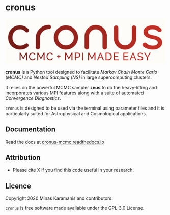 # cronus

![logo](logo.png)

**cronus** is a Python tool designed to facilitate *Markov Chain Monte Carlo (MCMC)* and *Nested Sampling (NS)*
in large supercomputing clusters.

It relies on the powerful MCMC sampler **zeus** to do the heavy-lifting and incorporates various MPI features
along with a suite of automated *Convergence Diagnostics*. 

``cronus`` is designed to be used via the terminal using parameter files and it is particularly suited for
Astrophysical and Cosmological applications.


## Documentation

Read the docs at [cronus-mcmc.readthedocs.io](https://cronus-mcmc.readthedocs.io)

## Attribution

- Please cite X if you find this code useful in your research.


## Licence

Copyright 2020 Minas Karamanis and contributors.

``cronus`` is free software made available under the GPL-3.0 License.